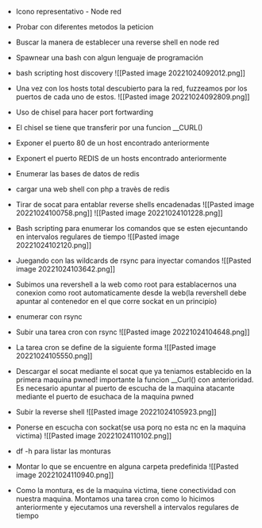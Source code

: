 -  Icono representativo - Node red
- Probar con diferentes metodos la peticion
- Buscar la manera de establecer una reverse shell en node red
- Spawnear una bash con algun lenguaje de programación
- bash scripting host discovery
![[Pasted image 20221024092012.png]]
- Una vez con los hosts total descubierto para la red, fuzzeamos por los puertos de cada uno de estos.
![[Pasted image 20221024092809.png]]
- Uso de chisel para hacer port fortwarding
- El chisel se tiene que transferir por una funcion __CURL()
- Exponer el puerto 80 de un host encontrado anteriormente
- Exponert el puerto REDIS de un hosts encontrado anteriormente
- Enumerar las bases de datos de redis
- cargar una web shell con php a travès de redis
- Tirar de socat para entablar reverse shells encadenadas 
![[Pasted image 20221024100758.png]]
![[Pasted image 20221024101228.png]]
- Bash scripting para enumerar los comandos que se esten ejecuntando en intervalos regulares de tiempo
![[Pasted image 20221024102120.png]]
- Juegando con las wildcards de rsync para inyectar comandos
![[Pasted image 20221024103642.png]]
- Subimos una revershell a la web como root para establacernos una conexion como root automaticamente desde la web(la revershell debe apuntar al contenedor en el que corre sockat en un principio)
- enumerar con rsync 
- Subir una tarea cron con rsync
![[Pasted image 20221024104648.png]]
- La tarea cron se define de la siguiente forma 
![[Pasted image 20221024105550.png]]

- Descargar el socat mediante el socat que ya teniamos establecido en la primera maquina pwned! importante la funcion \_\_Curl() con anterioridad. Es necesario apuntar al puerto de escucha de la maquina atacante mediante el puerto de esuchaca de la maquina pwned
- Subir la reverse shell 
![[Pasted image 20221024105923.png]]
- Ponerse en escucha con sockat(se usa porq no esta nc en la maquina victima)
![[Pasted image 20221024110102.png]]
- df -h para listar las monturas
- Montar lo que se encuentre en alguna carpeta predefinida
![[Pasted image 20221024110940.png]]
- Como la montura, es de la maquina victima, tiene conectividad con nuestra maquina. Montamos una tarea cron como lo hicimos anteriormente y ejecutamos una revershell a intervalos regulares de tiempo